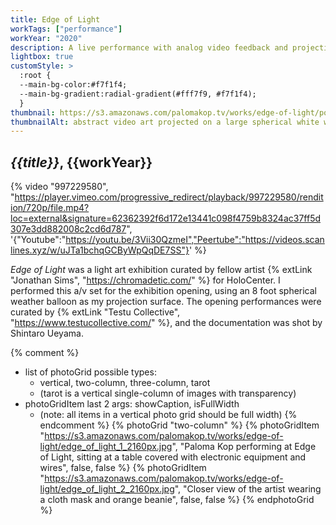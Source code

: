 ```yaml
---
title: Edge of Light
workTags: ["performance"]
workYear: "2020"
description: A live performance with analog video feedback and projection mapping
lightbox: true
customStyle: >
  :root {
  --main-bg-color:#f7f1f4;
  --main-bg-gradient:radial-gradient(#fff7f9, #f7f1f4);
  }
thumbnail: https://s3.amazonaws.com/palomakop.tv/works/edge-of-light/poster.jpg
thumbnailAlt: abstract video art projected on a large spherical white weather balloon
---
```


## *{{title}}*, {{workYear}}

{% video "997229580", "https://player.vimeo.com/progressive_redirect/playback/997229580/rendition/720p/file.mp4?loc=external&signature=62362392f6d172e13441c098f4759b8324ac37ff5d307e3dd882008c2cd6d787", '{"Youtube":"https://youtu.be/3Vii30QzmeI","Peertube":"https://videos.scanlines.xyz/w/uJTa1bchqGCByWpQqDE7SS"}' %}

*Edge of Light* was a light art exhibition curated by fellow artist {% extLink "Jonathan Sims", "https://chromadetic.com/" %} for HoloCenter. I performed this a/v set for the exhibition opening, using an 8 foot spherical weather balloon as my projection surface. The opening performances were curated by {% extLink "Testu Collective", "https://www.testucollective.com/" %}, and the documentation was shot by Shintaro Ueyama.

{% comment %}
- list of photoGrid possible types:
  - vertical, two-column, three-column, tarot
  - (tarot is a vertical single-column of images with transparency)
- photoGridItem last 2 args: showCaption, isFullWidth
  - (note: all items in a vertical photo grid should be full width)
{% endcomment %}
{% photoGrid "two-column" %}
{% photoGridItem "https://s3.amazonaws.com/palomakop.tv/works/edge-of-light/edge_of_light_1_2160px.jpg", "Paloma Kop performing at Edge of Light, sitting at a table covered with electronic equipment and wires", false, false %}
{% photoGridItem "https://s3.amazonaws.com/palomakop.tv/works/edge-of-light/edge_of_light_2_2160px.jpg", "Closer view of the artist wearing a cloth mask and orange beanie", false, false %}
{% endphotoGrid %}
